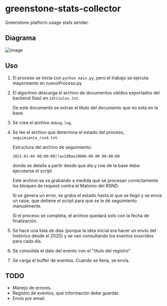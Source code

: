 # greenstone-stats-collector

Greenstone platform usage stats sender.

## Diagrama

![image](https://user-images.githubusercontent.com/657836/225767592-030f3fd7-66ec-4b22-8afa-7b4ffc6daae4.png)

## Uso

1. El proceso se inicia con `python main.py`, pero el trabajo se ejecuta mayormente en nuevoProceso.py

1. El algoritmo descarga el archivo de documentos válidos exportados del backend (Isis) en `idtitulos.txt`.

    De este documento se extrae el título del documento que no está en la base.

1. Se crea el archivo `debug.log`.

1. Se lee el archivo que determina el estado del proceso, `seguimiento_rsnd.txt`.

    Estructura del archivo de seguimiento:

    ```
    2021-01-04 00:00:00|lasIdRow|0000-00-00 00:00:00
    ```

    donde se detalla a partir desde que día y row de la base debe ejecutarse el script

    Este archivo se va grabando a medida que se procesan correctamente los bloques de request contra el Matomo del RSND.

    Si se genera un error, se graba el estado hasta el que se llegó y se envía un raise, que detiene el script para que se le dé seguimiento manualmente.

    Si el proceso se completa, el archivo quedará solo con la fecha de finalización.

1. Se hace una lista de días (porque la idea inicial era hacer un envío del histórico desde el 2020) y se van consultando los eventos ocurridos para cada día.

1. Se consolida el dato del evento con el "título del registro"

1. Se carga el buffer de eventos. Cuando se llena, se envía.

## TODO

- Manejo de errores.
- Registro de eventos, qué información debe guardar.
- Envío por email.
